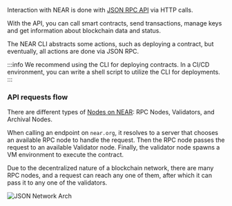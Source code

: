 Interaction with NEAR is done with [JSON RPC API](../../5.api/rpc/introduction.md) via HTTP calls.

With the API, you can call smart contracts, send transactions, manage keys and get information about blockchain data and status.

The NEAR CLI abstracts some actions, such as deploying a contract, but eventually, all actions are done via JSON RPC.

:::info
We recommend using the CLI for deploying contracts. In a CI/CD environment, you can write a shell script to utilize the CLI for deployments.
:::

### API requests flow

There are different types of [Nodes on NEAR](../network/validators.md): RPC Nodes, Validators, and Archival Nodes.

When calling an endpoint on `near.org`, it resolves to a server that chooses an available RPC node to handle the request.
Then the RPC node passes the request to an available Validator node. Finally, the validator node spawns a VM environment to execute the contract.

Due to the decentralized nature of a blockchain network, there are many RPC nodes, and a request can reach any one of them, after which it can pass it to any one of the validators.

![JSON Network Arch](/docs/assets/JSONNetworkArch.png)